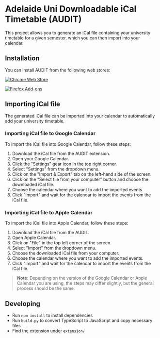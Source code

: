 # Adelaide Uni Downloadable iCal Timetable (AUDIT)
This project allows you to generate an iCal file containing your university timetable for a given semester, which you can then import into your calendar. 

## Installation

You can install AUDIT from the following web stores:

[![Chrome Web Store](https://img.shields.io/chrome-web-store/v/[]?label=Chrome%20Web%20Store&logo=google-chrome&logoColor=white)]()

[![Firefox Add-ons](https://img.shields.io/amo/v/[]?label=Firefox%20Add-ons&logo=firefox-browser&logoColor=white)]()

## Importing iCal file

The generated iCal file can be imported into your calendar to automatically add your university timetable.

### Importing iCal file to Google Calendar

To import the iCal file into Google Calendar, follow these steps:

1. Download the iCal file from the AUDIT extension.
2. Open your Google Calendar.
3. Click the "Settings" gear icon in the top right corner.
4. Select "Settings" from the dropdown menu.
5. Click on the "Import & Export" tab on the left-hand side of the screen.
6. Click on the "Select file from your computer" button and choose the downloaded iCal file.
7. Choose the calendar where you want to add the imported events.
8. Click "Import" and wait for the calendar to import the events from the iCal file.

### Importing iCal file to Apple Calendar

To import the iCal file into Apple Calendar, follow these steps:

1. Download the iCal file from the AUDIT.
2. Open Apple Calendar.
3. Click on "File" in the top left corner of the screen.
4. Select "Import" from the dropdown menu.
5. Choose the downloaded iCal file from your computer.
6. Choose the calendar where you want to add the imported events.
7. Click "Import" and wait for the calendar to import the events from the iCal file.

> **Note:** Depending on the version of the Google Calendar or Apple Calendar you are using, the steps may differ slightly, but the general process should be the same.

## Developing 
- Run `npm install` to install dependencies
- Run `build.py` to convert TypeScript to JavaScript and copy necessary files
- Find the extension under `extension/`